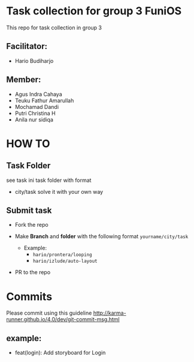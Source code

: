 # Task collection for group 3 FuniOS

This repo for task collection in group 3


## Facilitator: 
* Hario Budiharjo

## Member:
* Agus Indra Cahaya
* Teuku Fathur Amarullah
* Mochamad Dandi
* Putri Christina H
* Anila nur sidiqa

# HOW TO

## Task Folder
see task ini task folder with format
* city/task
solve it with your own way

## Submit task
* Fork the repo
* Make **Branch** and **folder** with the following format `yourname/city/task`
    * Example:
        * `hario/prontera/looping`
        * `hario/izlude/auto-layout`

* PR to the repo

# Commits
Please commit using this guideline http://karma-runner.github.io/4.0/dev/git-commit-msg.html
## example:
* feat(login): Add storyboard for Login

